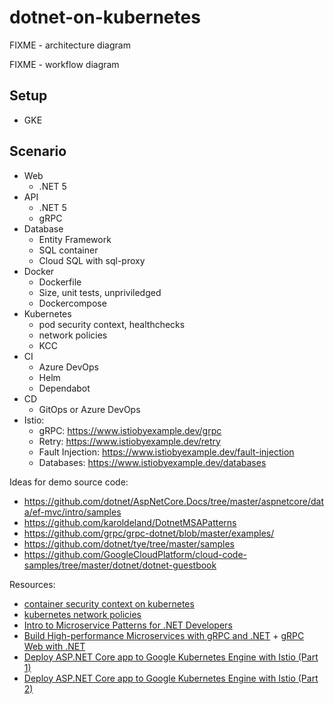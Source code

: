 # dotnet-on-kubernetes

FIXME - architecture diagram

FIXME - workflow diagram

## Setup

- GKE

## Scenario

- Web
  - .NET 5
- API
  - .NET 5
  - gRPC
- Database
  - Entity Framework
  - SQL container
  - Cloud SQL with sql-proxy
- Docker
  - Dockerfile
  - Size, unit tests, unpriviledged
  - Dockercompose
- Kubernetes
  - pod security context, healthchecks
  - network policies
  - KCC
- CI
  - Azure DevOps
  - Helm
  - Dependabot
- CD
  - GitOps or Azure DevOps
- Istio:
  - gRPC: https://www.istiobyexample.dev/grpc
  - Retry: https://www.istiobyexample.dev/retry
  - Fault Injection: https://www.istiobyexample.dev/fault-injection
  - Databases: https://www.istiobyexample.dev/databases
  
 Ideas for demo source code:
 - https://github.com/dotnet/AspNetCore.Docs/tree/master/aspnetcore/data/ef-mvc/intro/samples
 - https://github.com/karoldeland/DotnetMSAPatterns
 - https://github.com/grpc/grpc-dotnet/blob/master/examples/
 - https://github.com/dotnet/tye/tree/master/samples
 - https://github.com/GoogleCloudPlatform/cloud-code-samples/tree/master/dotnet/dotnet-guestbook
  
 Resources:
 - [container security context on kubernetes](https://alwaysupalwayson.com/pod-security-context/)
 - [kubernetes network policies](https://alwaysupalwayson.com/posts/2019/09/calico/)
 - [Intro to Microservice Patterns for .NET Developers](https://www.youtube.com/watch?v=zW4INO353Xg)
 - [Build High-performance Microservices with gRPC and .NET](https://www.youtube.com/watch?v=EJ8M2Em5Zzc) + [gRPC Web with .NET](https://channel9.msdn.com/Shows/On-NET/gRPC-Web-with-NET)
 - [Deploy ASP.NET Core app to Google Kubernetes Engine with Istio (Part 1)](https://codelabs.developers.google.com/codelabs/cloud-istio-aspnetcore-part1#0)
 - [Deploy ASP.NET Core app to Google Kubernetes Engine with Istio (Part 2)](https://codelabs.developers.google.com/codelabs/cloud-istio-aspnetcore-part2#0)
